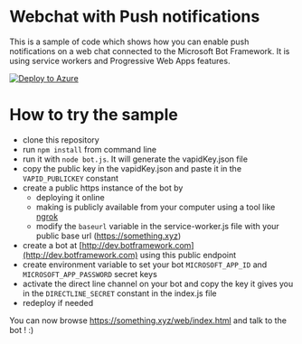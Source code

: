 # Webchat with Push notifications

This is a sample of code which shows how you can enable push notifications on a web chat connected to the Microsoft Bot Framework. It is using service workers and Progressive Web Apps features.

[![Deploy to Azure](https://azuredeploy.net/deploybutton.png)](https://azuredeploy.net/)

# How to try the sample
- clone this repository
- run ```npm install``` from command line
- run it with ```node bot.js```. It will generate the vapidKey.json file
- copy the public key in the vapidKey.json and paste it in the ```VAPID_PUBLICKEY``` constant
- create a public https instance of the bot by
    - deploying it online
    - making is publicly available from your computer using a tool like [ngrok](https://ngrok.com/)
    - modify the ```baseurl``` variable in the service-worker.js file with your public base url (https://something.xyz)
- create a bot at [http://dev.botframework.com](http://dev.botframework.com) using this public endpoint
- create environment variable to set your bot ```MICROSOFT_APP_ID``` and ```MICROSOFT_APP_PASSWORD``` secret keys
- activate the direct line channel on your bot and copy the key it gives you in the ```DIRECTLINE_SECRET``` constant in the index.js file
- redeploy if needed

You can now browse https://something.xyz/web/index.html and talk to the bot ! :)